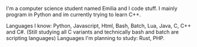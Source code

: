 I'm a computer science student named Emilia and I code stuff.
I mainly program in Python and im currently trying to learn C++.

Languages I know: Python, Javascript, Html, Bash, Batch, Lua, Java, C, C++ and C#. (Still studying all C variants and technically bash and batch are scripting languages)
Languages I'm planning to study: Rust, PHP.
<!---
Mily-the-coder/Mily-the-coder is a ✨ special ✨ repository because its `README.md` (this file) appears on your GitHub profile.
You can click the Preview link to take a look at your changes.
--->
